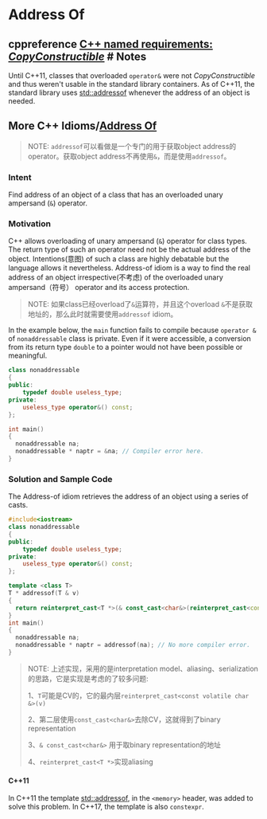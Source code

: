# Address Of

## cppreference [C++ named requirements: *CopyConstructible*](https://en.cppreference.com/w/cpp/named_req/CopyConstructible) # Notes

Until C++11, classes that overloaded `operator&` were not *CopyConstructible* and thus weren't usable in the standard library containers. As of C++11, the standard library uses [std::addressof](https://en.cppreference.com/w/cpp/memory/addressof) whenever the address of an object is needed.



## More C++ Idioms/[Address Of](https://en.wikibooks.org/wiki/More_C%2B%2B_Idioms/Address_Of)

> NOTE: `addressof`可以看做是一个专门的用于获取object address的operator。获取object address不再使用`&`，而是使用`addressof`。

### Intent

Find address of an object of a class that has an overloaded unary ampersand (`&`) operator.

### Motivation

C++ allows overloading of unary ampersand (`&`) operator for class types. The return type of such an operator need not be the actual address of the object. Intentions(意图) of such a class are highly debatable but the language allows it nevertheless. Address-of idiom is a way to find the real address of an object irrespective(不考虑) of the overloaded unary ampersand（符号） operator and its access protection.

> NOTE: 如果class已经overload了`&`运算符，并且这个overload `&`不是获取地址的，那么此时就需要使用`addressof` idiom。

In the example below, the `main` function fails to compile because `operator &` of `nonaddressable` class is private. Even if it were accessible, a conversion from its return type `double` to a pointer would not have been possible or meaningful.

```c++
class nonaddressable 
{
public:
    typedef double useless_type;
private:
    useless_type operator&() const;
};

int main()
{
  nonaddressable na;
  nonaddressable * naptr = &na; // Compiler error here.
}
```

### Solution and Sample Code

The Address-of idiom retrieves the address of an object using a series of casts.

```c++
#include<iostream>
class nonaddressable 
{
public:
    typedef double useless_type;
private:
    useless_type operator&() const;
};

template <class T>
T * addressof(T & v)
{
  return reinterpret_cast<T *>(& const_cast<char&>(reinterpret_cast<const volatile char &>(v)));
}
int main()
{
  nonaddressable na;
  nonaddressable * naptr = addressof(na); // No more compiler error.
}
```

> NOTE: 上述实现，采用的是interpretation model、aliasing、serialization的思路，它是实现是考虑的了较多问题:
>
> 1、`T`可能是CV的，它的最内层`reinterpret_cast<const volatile char &>(v)`
>
> 2、第二层使用`const_cast<char&>`去除CV，这就得到了binary representation
>
> 3、`& const_cast<char&>` 用于取binary representation的地址
>
> 4、`reinterpret_cast<T *>`实现aliasing

#### C++11

In C++11 the template [std::addressof](http://en.cppreference.com/w/cpp/memory/addressof), in the `<memory>` header, was added to solve this problem. In C++17, the template is also `constexpr`.